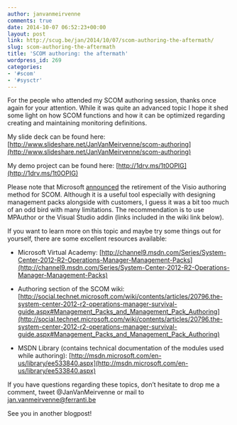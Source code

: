 ```yaml
---
author: janvanmeirvenne
comments: true
date: 2014-10-07 06:52:23+00:00
layout: post
link: http://scug.be/jan/2014/10/07/scom-authoring-the-aftermath/
slug: scom-authoring-the-aftermath
title: 'SCOM authoring: the aftermath'
wordpress_id: 269
categories:
- '#scom'
- '#sysctr'
---
```


 

For the people who attended my SCOM authoring session, thanks once again for your attention. While it was quite an advanced topic I hope it shed some light on how SCOM functions and how it can be optimized regarding creating and maintaining monitoring definitions.

 

My slide deck can be found here: [http://www.slideshare.net/JanVanMeirvenne/scom-authoring](http://www.slideshare.net/JanVanMeirvenne/scom-authoring)

 

My demo project can be found here: [http://1drv.ms/1t0OPIG](http://1drv.ms/1t0OPIG)

 

Please note that Microsoft [announced](http://technet.microsoft.com/en-us/library/dn806370.aspx) the retirement of the Visio authoring method for SCOM. Although it is a useful tool especially with designing management packs alongside with customers, I guess it was a bit too much of an odd bird with many limitations. The recommendation is to use MPAuthor or the Visual Studio addin (links included in the wiki link below).

 

If you want to learn more on this topic and maybe try some things out for yourself, there are some excellent resources available:

 

- Microsoft Virtual Academy: [http://channel9.msdn.com/Series/System-Center-2012-R2-Operations-Manager-Management-Packs](http://channel9.msdn.com/Series/System-Center-2012-R2-Operations-Manager-Management-Packs)

 

- Authoring section of the SCOM wiki: [http://social.technet.microsoft.com/wiki/contents/articles/20796.the-system-center-2012-r2-operations-manager-survival-guide.aspx#Management_Packs_and_Management_Pack_Authoring](http://social.technet.microsoft.com/wiki/contents/articles/20796.the-system-center-2012-r2-operations-manager-survival-guide.aspx#Management_Packs_and_Management_Pack_Authoring)

 

- MSDN Library (contains technical documentation of the modules used while authoring): [http://msdn.microsoft.com/en-us/library/ee533840.aspx](http://msdn.microsoft.com/en-us/library/ee533840.aspx)

 

If you have questions regarding these topics, don’t hesitate to drop me a comment, tweet @JanVanMeirvenne or mail to [jan.vanmeirvenne@ferranti.be](mailto:jan.vanmeirvenne@ferranti.be)

 

See you in another blogpost!
